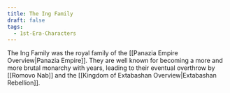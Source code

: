 ```yaml
---
title: The Ing Family
draft: false
tags:
  - 1st-Era-Characters
---
```

 
The Ing Family was the royal family of the [[Panazia Empire Overview|Panazia Empire]]. They are well known for becoming a more and more brutal monarchy with years, leading to their eventual overthrow by [[Romovo Nab]] and the [[Kingdom of Extabashan Overview|Extabashan Rebellion]].